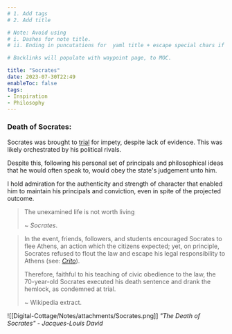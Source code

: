 ```yaml
---
# 1. Add tags
# 2. Add title

# Note: Avoid using 
# i. Dashes for note title. 
# ii. Ending in puncutations for  yaml title + escape special chars if using in yaml.  

# Backlinks will populate with waypoint page, to MOC. 

title: "Socrates"
date: 2023-07-30T22:49
enableToc: false
tags:
- Inspiration
- Philosophy
---
```


### Death of Socrates: 

Socrates was brought to [trial](https://en.wikipedia.org/wiki/Trial_of_Socrates) for impety, despite lack of evidence. 
This was likely orchestrated by his political rivals. 

Despite this, following his personal set of principals and philosophical ideas that he would often speak to, would obey the state's judgement unto him. 

I hold admiration for the authenticity and strength of character that enabled him to maintain his principals and conviction, even in spite of the projected outcome. 

> The unexamined life is not worth living
> 
> ~ *Socrates*. 


> In the event, friends, followers, and students encouraged Socrates to flee Athens, an action which the citizens expected; yet, on principle, Socrates refused to flout the law and escape his legal responsibility to Athens (see: _[Crito](https://en.wikipedia.org/wiki/Crito "Crito")_). 
> 
> Therefore, faithful to his teaching of civic obedience to the law, the 70-year-old Socrates executed his death sentence and drank the hemlock, as condemned at trial. 
> 
> ~ Wikipedia extract. 


![[Digital-Cottage/Notes/attachments/Socrates.png]] 
*"The Death of Socrates"  -  Jacques-Louis David*
